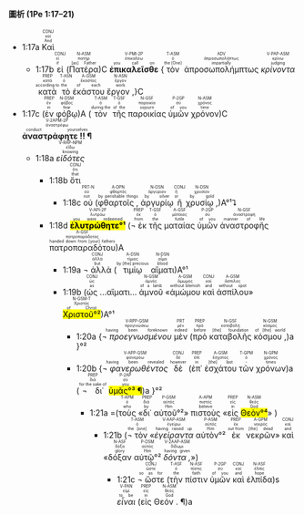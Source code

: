 #### 圖析 (1Pe 1:17–21)

- <rt>1:17a</rt> <RUBY><ruby><ruby>Καὶ<rt>And</rt></ruby><rt>καί</rt></ruby><rt>CONJ</rt></RUBY> 
	- <rt>1:17b</rt> <RUBY><ruby><ruby>εἰ<rt>if</rt></ruby><rt>εἰ</rt></ruby><rt>CONJ</rt></RUBY> (<RUBY><ruby><ruby>Πατέρα<rt>[as] Father</rt></ruby><rt>πατήρ</rt></ruby><rt>N-ASM</rt></RUBY>)C <RUBY><ruby><ruby><strong>ἐπικαλεῖσθε</strong><rt>you call on</rt></ruby><rt>ἐπικαλέω</rt></ruby><rt>V-PMI-2P</rt></RUBY> {<RUBY><ruby><ruby>τὸν<rt>the [One]</rt></ruby><rt>ὁ</rt></ruby><rt>T-ASM</rt></RUBY> <RUBY><ruby><ruby>ἀπροσωπολήμπτως<rt>impartially</rt></ruby><rt>ἀπροσωπολήπτως</rt></ruby><rt>ADV</rt></RUBY> <RUBY><ruby><ruby><em>κρίνοντα</em><rt>judging</rt></ruby><rt>κρίνω</rt></ruby><rt>V-PAP-ASM</rt></RUBY> <RUBY><ruby><ruby>κατὰ<rt>according to</rt></ruby><rt>κατά</rt></ruby><rt>PREP</rt></RUBY> <RUBY><ruby><ruby>τὸ<rt>the</rt></ruby><rt>ὁ</rt></ruby><rt>T-ASN</rt></RUBY> <RUBY><ruby><ruby>ἑκάστου<rt>of each</rt></ruby><rt>ἕκαστος</rt></ruby><rt>A-GSM</rt></RUBY> <RUBY><ruby><ruby>ἔργον ,<rt>work</rt></ruby><rt>ἔργον</rt></ruby><rt>N-ASN</rt></RUBY>}C
- <rt>1:17c</rt> (<RUBY><ruby><ruby>ἐν<rt>in</rt></ruby><rt>ἐν</rt></ruby><rt>PREP</rt></RUBY> <RUBY><ruby><ruby>φόβῳ<rt>fear</rt></ruby><rt>φόβος</rt></ruby><rt>N-DSM</rt></RUBY>)A (<RUBY><ruby><ruby>τὸν<rt>during the</rt></ruby><rt>ὁ</rt></ruby><rt>T-ASM</rt></RUBY> <RUBY><ruby><ruby>τῆς<rt>of the</rt></ruby><rt>ὁ</rt></ruby><rt>T-GSF</rt></RUBY> <RUBY><ruby><ruby>παροικίας<rt>sojourn</rt></ruby><rt>παροικία</rt></ruby><rt>N-GSF</rt></RUBY> <RUBY><ruby><ruby>ὑμῶν<rt>of you</rt></ruby><rt>σύ</rt></ruby><rt>P-2GP</rt></RUBY> <RUBY><ruby><ruby>χρόνον<rt>time</rt></ruby><rt>χρόνος</rt></ruby><rt>N-ASM</rt></RUBY>)C <RUBY><ruby><ruby><strong>ἀναστράφητε !! ¶</strong><rt>conduct yourselves</rt></ruby><rt>ἀναστρέφω</rt></ruby><rt>V-2APM-2P</rt></RUBY>
	- <rt>1:18a</rt> <RUBY><ruby><ruby><em>εἰδότες</em><rt>knowing</rt></ruby><rt>εἴδω</rt></ruby><rt>V-RAP-NPM</rt></RUBY>
		- <rt>1:18b</rt> <RUBY><ruby><ruby>ὅτι<rt>that</rt></ruby><rt>ὅτι</rt></ruby><rt>CONJ</rt></RUBY> 
			- <rt>1:18c</rt> <RUBY><ruby><ruby>οὐ<rt>not</rt></ruby><rt>οὐ</rt></ruby><rt>PRT-N</rt></RUBY> (<RUBY><ruby><ruby>φθαρτοῖς ,<rt>by perishable things</rt></ruby><rt>φθαρτός</rt></ruby><rt>A-DPN</rt></RUBY> <RUBY><ruby><ruby>ἀργυρίῳ<rt>by silver</rt></ruby><rt>ἀργύριον</rt></ruby><rt>N-DSN</rt></RUBY> <RUBY><ruby><ruby>ἢ<rt>or</rt></ruby><rt>ἤ</rt></ruby><rt>CONJ</rt></RUBY> <RUBY><ruby><ruby>χρυσίῳ ,<rt>by gold</rt></ruby><rt>χρυσίον</rt></ruby><rt>N-DSN</rt></RUBY>)A°¹⮧
		- <rt>1:18d</rt> <RUBY><ruby><ruby><mark><strong>ἐλυτρώθητε°¹</strong></mark><rt>you were redeemed</rt></ruby><rt>λυτρόω</rt></ruby><rt>V-API-2P</rt></RUBY> (<RUBY><ruby><ruby>¬ ἐκ<rt>from</rt></ruby><rt>ἐκ</rt></ruby><rt>PREP</rt></RUBY> <RUBY><ruby><ruby>τῆς<rt>the</rt></ruby><rt>ὁ</rt></ruby><rt>T-GSF</rt></RUBY> <RUBY><ruby><ruby>ματαίας<rt>futile</rt></ruby><rt>μάταιος</rt></ruby><rt>A-GSF</rt></RUBY> <RUBY><ruby><ruby>ὑμῶν<rt>of you</rt></ruby><rt>σύ</rt></ruby><rt>P-2GP</rt></RUBY> <RUBY><ruby><ruby>ἀναστροφῆς<rt>manner of life</rt></ruby><rt>ἀναστροφή</rt></ruby><rt>N-GSF</rt></RUBY> <RUBY><ruby><ruby>πατροπαραδότου<rt>handed down from [your] fathers</rt></ruby><rt>πατροπαράδοτος</rt></ruby><rt>A-GSF</rt></RUBY>)A
			- <rt>1:19a</rt> <RUBY><ruby><ruby>¬ ἀλλὰ<rt>but</rt></ruby><rt>ἀλλά</rt></ruby><rt>CONJ</rt></RUBY> (<RUBY><ruby><ruby>τιμίῳ<rt>by [the] precious</rt></ruby><rt>τίμιος</rt></ruby><rt>A-DSN</rt></RUBY> <RUBY><ruby><ruby>αἵματι<rt>blood</rt></ruby><rt>αἷμα</rt></ruby><rt>N-DSN</rt></RUBY>)A°¹
			- <rt>1:19b</rt> (<RUBY><ruby><ruby>ὡς<rt>as</rt></ruby><rt>ὡς</rt></ruby><rt>CONJ</rt></RUBY> ...αἵματι... <RUBY><ruby><ruby>ἀμνοῦ<rt>of a lamb</rt></ruby><rt>ἀμνός</rt></ruby><rt>N-GSM</rt></RUBY> «<RUBY><ruby><ruby>ἀμώμου<rt>without blemish</rt></ruby><rt>ἄμωμος</rt></ruby><rt>A-GSM</rt></RUBY> <RUBY><ruby><ruby>καὶ<rt>and</rt></ruby><rt>καί</rt></ruby><rt>CONJ</rt></RUBY> <RUBY><ruby><ruby>ἀσπίλου<rt>without spot</rt></ruby><rt>ἄσπιλος</rt></ruby><rt>A-GSM</rt></RUBY>» <RUBY><ruby><ruby><mark>Χριστοῦ°²</mark><rt>of Christ</rt></ruby><rt>Χριστός</rt></ruby><rt>N-GSM-T</rt></RUBY>)A°¹
				- <rt>1:20a</rt> {<RUBY><ruby><ruby><em>¬ προεγνωσμένου</em><rt>having been foreknown</rt></ruby><rt>προγινώσκω</rt></ruby><rt>V-RPP-GSM</rt></RUBY> <RUBY><ruby><ruby>μὲν<rt>indeed</rt></ruby><rt>μέν</rt></ruby><rt>PRT</rt></RUBY> (<RUBY><ruby><ruby>πρὸ<rt>before</rt></ruby><rt>πρό</rt></ruby><rt>PREP</rt></RUBY> <RUBY><ruby><ruby>καταβολῆς<rt>[the] foundation</rt></ruby><rt>καταβολή</rt></ruby><rt>N-GSF</rt></RUBY> <RUBY><ruby><ruby>κόσμου ,<rt>of [the] world</rt></ruby><rt>κόσμος</rt></ruby><rt>N-GSM</rt></RUBY>)a }°²
				- <rt>1:20b</rt> {<RUBY><ruby><ruby><em>¬ φανερωθέντος</em><rt>having been revealed</rt></ruby><rt>φανερόω</rt></ruby><rt>V-APP-GSM</rt></RUBY> <RUBY><ruby><ruby>δὲ<rt>however</rt></ruby><rt>δέ</rt></ruby><rt>CONJ</rt></RUBY> (<RUBY><ruby><ruby>ἐπ᾽<rt>in</rt></ruby><rt>ἐπί</rt></ruby><rt>PREP</rt></RUBY> <RUBY><ruby><ruby>ἐσχάτου<rt>[the] last</rt></ruby><rt>ἔσχατος</rt></ruby><rt>A-GSM</rt></RUBY> <RUBY><ruby><ruby>τῶν<rt>-</rt></ruby><rt>ὁ</rt></ruby><rt>T-GPM</rt></RUBY> <RUBY><ruby><ruby>χρόνων<rt>times</rt></ruby><rt>χρόνος</rt></ruby><rt>N-GPM</rt></RUBY>)a (<RUBY><ruby><ruby>¬ δι᾽<rt>for the sake of</rt></ruby><rt>διά</rt></ruby><rt>PREP</rt></RUBY> <RUBY><ruby><ruby><mark>ὑμᾶς°³ ¶</mark><rt>you</rt></ruby><rt>σύ</rt></ruby><rt>P-2AP</rt></RUBY>)a }°²
					- <rt>1:21a</rt> =(<RUBY><ruby><ruby>τοὺς<rt>who</rt></ruby><rt>ὁ</rt></ruby><rt>T-APM</rt></RUBY> «<RUBY><ruby><ruby>δι᾽<rt>by</rt></ruby><rt>διά</rt></ruby><rt>PREP</rt></RUBY> <RUBY><ruby><ruby>αὐτοῦ°²<rt>Him</rt></ruby><rt>αὐτός</rt></ruby><rt>P-GSM</rt></RUBY>» <RUBY><ruby><ruby>πιστοὺς<rt>believe</rt></ruby><rt>πιστός</rt></ruby><rt>A-APM</rt></RUBY> «<RUBY><ruby><ruby>εἰς<rt>in</rt></ruby><rt>εἰς</rt></ruby><rt>PREP</rt></RUBY> <RUBY><ruby><ruby><mark>Θεὸν°⁴</mark><rt>God</rt></ruby><rt>θεός</rt></ruby><rt>N-ASM</rt></RUBY>» )
						- <rt>1:21b</rt> (<RUBY><ruby><ruby>¬ τὸν<rt>the [one]</rt></ruby><rt>ὁ</rt></ruby><rt>T-ASM</rt></RUBY> «<RUBY><ruby><ruby><em>ἐγείραντα</em><rt>having raised up</rt></ruby><rt>ἐγείρω</rt></ruby><rt>V-AAP-ASM</rt></RUBY> <RUBY><ruby><ruby>αὐτὸν°²<rt>Him</rt></ruby><rt>αὐτός</rt></ruby><rt>P-ASM</rt></RUBY> <RUBY><ruby><ruby>ἐκ<rt>out from</rt></ruby><rt>ἐκ</rt></ruby><rt>PREP</rt></RUBY> <RUBY><ruby><ruby>νεκρῶν<rt>[the] dead</rt></ruby><rt>νεκρός</rt></ruby><rt>A-GPM</rt></RUBY>» <RUBY><ruby><ruby>καὶ<rt>and</rt></ruby><rt>καί</rt></ruby><rt>CONJ</rt></RUBY> «<RUBY><ruby><ruby>δόξαν<rt>glory</rt></ruby><rt>δόξα</rt></ruby><rt>N-ASF</rt></RUBY> <RUBY><ruby><ruby>αὐτῷ°²<rt>Him</rt></ruby><rt>αὐτός</rt></ruby><rt>P-DSM</rt></RUBY> <RUBY><ruby><ruby><em>δόντα ,</em><rt>having given</rt></ruby><rt>δίδωμι</rt></ruby><rt>V-2AAP-ASM</rt></RUBY>»)
							- <rt>1:21c</rt> <RUBY><ruby><ruby>¬ ὥστε<rt>so as for</rt></ruby><rt>ὥστε</rt></ruby><rt>CONJ</rt></RUBY> (<RUBY><ruby><ruby>τὴν<rt>the</rt></ruby><rt>ὁ</rt></ruby><rt>T-ASF</rt></RUBY> <RUBY><ruby><ruby>πίστιν<rt>faith</rt></ruby><rt>πίστις</rt></ruby><rt>N-ASF</rt></RUBY> <RUBY><ruby><ruby>ὑμῶν<rt>of you</rt></ruby><rt>σύ</rt></ruby><rt>P-2GP</rt></RUBY> <RUBY><ruby><ruby>καὶ<rt>and</rt></ruby><rt>καί</rt></ruby><rt>CONJ</rt></RUBY> <RUBY><ruby><ruby>ἐλπίδα<rt>hope</rt></ruby><rt>ἐλπίς</rt></ruby><rt>N-ASF</rt></RUBY>)s <RUBY><ruby><ruby><em>εἶναι</em><rt>to be</rt></ruby><rt>εἰμί</rt></ruby><rt>V-PAN</rt></RUBY> (<RUBY><ruby><ruby>εἰς<rt>in</rt></ruby><rt>εἰς</rt></ruby><rt>PREP</rt></RUBY> <RUBY><ruby><ruby>Θεόν . ¶<rt>God</rt></ruby><rt>θεός</rt></ruby><rt>N-ASM</rt></RUBY>)a
